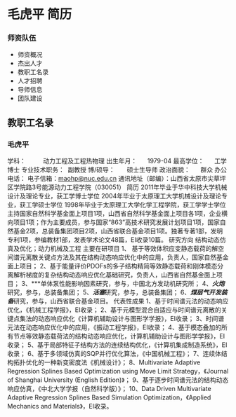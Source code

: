 # 毛虎平 简历

### 师资队伍
- 师资概况
- 杰出人才
- 教职工名录
- 人才招聘
- 导师信息
- 团队建设

## 教职工名录

### 毛虎平
学科：          动力工程及工程热物理
出生年月：      1979-04
最高学位：      工学博士
专业技术职务：  副教授
博/硕导：       硕士生导师
政治面貌：      群众
办公电话：
电子信箱：maohp@nuc.edu.cn
通讯地址（邮编）：山西省太原市尖草坪区学院路3号能源动力工程学院（030051）
简历
2011年毕业于华中科技大学机械设计及理论专业，获工学博士学位
2004年毕业于太原理工大学机械设计及理论专业，获工学硕士学位
1998年毕业于太原理工大学化学工程学院，获工学学士学位
主持国家自然科学基金面上项目1项，山西省自然科学基金面上项目各1项，企业横向项目1项；作为主要成员，参与国家“863”高技术研究发展计划项目1项，国家自然基金2项，总装备集团项目2项，山西省联合基金项目1项。独著专著1部，发明专利1项，参编教材1部，发表学术论文48篇，EI收录10篇。
研究方向
结构动态仿真及优化；动力机械及工程
主要在研项目
1、 基于等效体积应变静态载荷的解空间谱元离散关键点方法及其在结构动态响应优化中的应用，负责人，国家自然基金面上项目；
2、基于能量评价PDOFs的多子结构精简等效静态载荷和刚体模态分离解析梯度的复杂结构动态响应优化基础研究，负责人，山西省自然基金面上项目；
3、***单体泵性能影响因素研究，参与，中国北方发动机研究所；
4、***火炮***研究，参与，总装备集团；
5、***活塞***研究，参与，总装备集团；
6、***煤层气开发装备***研究，参与，山西省联合基金项目。
代表性成果
1、基于时间谱元法的动态响应优化，《机械工程学报》，EI收录；
2、基于元模型混合自适应与时间谱元离散的关键点集法的动态响应优化《计算机辅助设计与图形学学报》，EI收录；
3、时间谱元法在动态响应优化中的应用，《振动工程学报》，EI收录；
4、基于模态叠加的所有节点等效静态载荷法的结构动态响应优化，计算机辅助设计与图形学学报》，EI收录；
5、基于局部特征子结构方法的连续结构优化，《计算机集成制造系统》，EI收录；
6、基于多领域仿真的SQP并行优化算法，《中国机械工程》；
7、连续体结构拓扑优化的一种新变密度法《机械设计》；
8、Multivariate Adaptive Regression Splines Based Optimization using Move Limit Strategy，《Journal of Shanghai University (English Edition)》；
9、基于逐步时间谱元法的结构动态响应仿真，《中北大学学报（自然科学版）》；
10、Data Driven Multivariate Adaptive Regression Splines Based Simulation Optimization，《Applied Mechanics and Materials》，EI收录。
